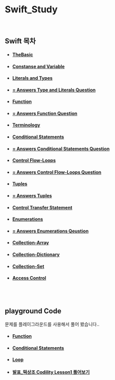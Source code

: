 # Swift_Study

<br>

## Swift 목차

- #### [TheBasic](https://github.com/JhDAT/Swift/blob/master/Swift/01.The%20Basic.md)

- #### [Constanse and Variable](https://github.com/JhDAT/Swift/blob/master/Swift/02.Constanse%20and%20Variable.md)

- #### [Literals and Types](https://github.com/JhDAT/Swift/blob/master/Swift/03.Literals%20and%20Types.md)

- #### [ = Answers Type and Literals Question ](https://github.com/JhDAT/Swift/blob/master/Swift/04.Answers%20Type%20and%20Literals%20Question%20.md)

- #### [Function](https://github.com/JhDAT/Swift/blob/master/Swift/05.Function.md)

- #### [= Answers Function Question](https://github.com/JhDAT/Swift/blob/master/Swift/06.Answers%20Function%20Question.md)

- #### [Terminology](https://github.com/JhDAT/Swift/blob/master/Swift/07.Terminology.md)

- #### [Conditional Statements](https://github.com/JhDAT/Swift/blob/master/Swift/08.Conditional%20Statements.md)

- #### [= Answers Conditional Statements Question](https://github.com/JhDAT/Swift/blob/master/Swift/09.Answers%20Conditional%20Statements%20Question.md)

- #### [Control Flow-Loops](https://github.com/JhDAT/Swift/blob/master/Swift/09.Control%20Flow-Loops.md)

- #### [= Answers Control Flow-Loops Question](https://github.com/JhDAT/Swift/blob/master/Swift/10.Answers%20Control%20Flow-Loops%20Question.md)

- #### [Tuples](https://github.com/JhDAT/Swift/blob/master/Swift/11.Tuples.md)

- #### [= Answers Tuples](https://github.com/JhDAT/Swift/blob/master/Swift/12.Answers%20Tuples.md)

- #### [Control Transfer Statement](https://github.com/JhDAT/Swift/blob/master/Swift/13.Control%20Transfer%20Statement.md)

- #### [Enumerations](https://github.com/JhDAT/Swift/blob/master/Swift/14.Enumerations.md)

- #### [= Answers Enumerations Qeustion](https://github.com/JhDAT/Swift/blob/master/Swift/15.Answers%20Enumerations%20Question.md)

- #### [Collection-Array](https://github.com/JhDAT/Swift/blob/master/Swift/16.Collection-Array.md)

- #### [Collection-Dictionary](https://github.com/JhDAT/Swift/blob/master/Swift/17.Collection-Dictionary.md)

- #### [Collection-Set](https://github.com/JhDAT/Swift/blob/master/Swift/18.Collection-Set.md)

- #### [Access Control](https://github.com/JhDAT/Swift/blob/master/Swift/19.Access%20Control.md)



<br>

<br>


## playground Code

문제를 플레이그라운드를 사용해서 풀어 봤습니다..

- #### [Function](https://github.com/JhDAT/iOS_Study/blob/master/Swift/playground%20code/FunctionAssignment.playground/Contents.swift)

- #### [Conditional Statements](https://github.com/JhDAT/Swift/blob/master/Swift/playground%20code/ConditionalStatements.playground/Contents.swift)

- #### [Loop](https://github.com/JhDAT/Swift/blob/master/Swift/playground%20code/LoopAssignment.playground/Contents.swift)

- #### [발표_떡상조 Codility Lesson1 풀어보기](https://github.com/JhDAT/Swift/blob/master/Swift/playground%20code/0524Codility_떡상조.playground/Contents.swift)

